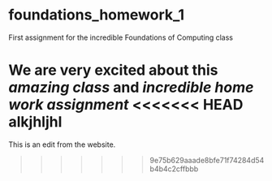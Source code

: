 # foundations_homework_1
 First assignment for the incredible Foundations of Computing class

 We are **very excited** about this *amazing class* and *incredible home work assignment*
<<<<<<< HEAD
alkjhljhl
=======

This is an edit from the website.
>>>>>>> 9e75b629aaade8bfe71f74284d54b4b4c2cffbbb
